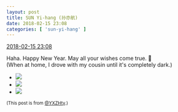 ```yaml
---
layout: post
title: SUN Yi-hang (孙亦航)
date: 2018-02-15 23:08
categories: [ 'sun-yi-hang' ]
---
```


<div class="weibo-info">
  <a href="https://weibo.com/2565158051/G3hArxQZ4">2018-02-15 23:08</a>
</div>

Haha. Happy New Year. May all your wishes come true. :eyes:  
(When at home, I drove with my cousin until it's completely dark.)

<!-- more -->

<ul class="weibo-pic-list-1">
  <li class="weibo-pic">
    <a href="//wx4.sinaimg.cn/mw690/98e534a3ly1fohj7ii4lkj20zk0qok0j.jpg"><img src="//wx4.sinaimg.cn/thumb150/98e534a3ly1fohj7ii4lkj20zk0qok0j.jpg"/></a>
  </li>
  <li class="weibo-pic">
    <a href="//wx1.sinaimg.cn/mw690/98e534a3ly1fohj7gpwrjj20zk0qo12f.jpg"><img src="//wx1.sinaimg.cn/thumb150/98e534a3ly1fohj7gpwrjj20zk0qo12f.jpg"/></a>
  </li>
  <li class="weibo-pic">
    <a href="//wx2.sinaimg.cn/mw690/98e534a3ly1fohj7j5pkaj20zk0qoq6e.jpg"><img src="//wx2.sinaimg.cn/thumb150/98e534a3ly1fohj7j5pkaj20zk0qoq6e.jpg"/></a>
  </li>
</ul>

<small>(This post is from [@YXZHty](http://weibo.com/2565158051).)</small>
